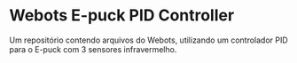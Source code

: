 # Webots E-puck PID Controller

Um repositório contendo arquivos do Webots, utilizando um controlador PID para o E-puck com 3 sensores infravermelho.


